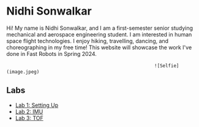 # Nidhi Sonwalkar

Hi! My name is Nidhi Sonwalkar, and I am a first-semester senior studying mechanical and aerospace engineering student. I am interested in human space flight technologies. I enjoy hiking, travelling, dancing, and choreographing in my free time! This website will showcase the work I've done in Fast Robots in Spring 2024.

                                                          ![Selfie](image.jpeg)


## Labs

- [Lab 1: Setting Up](/lab1)
- [Lab 2: IMU](/lab2)
- [Lab 3: TOF](/lab3)
